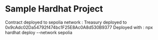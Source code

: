# Sample Hardhat Project

Contract deployed to sepolia network : Treasury deployed to 0x9cAdc02Da54792f474bc1F25E8Ac0A8d530B9377
Deployed with : npx hardhat deploy --network sepolia
